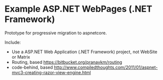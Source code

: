 ﻿# Example ASP.NET WebPages (.NET Framework)

Prototype for progressive migration to aspnetcore.

Include:
* Use a ASP.NET Web Application (.NET Framework) project, not WebSite or Matrix 
* Routing, based https://bitbucket.org/pranavkm/routing
* code-behind, based http://www.compiledthoughts.com/2011/01/aspnet-mvc3-creating-razor-view-engine.html